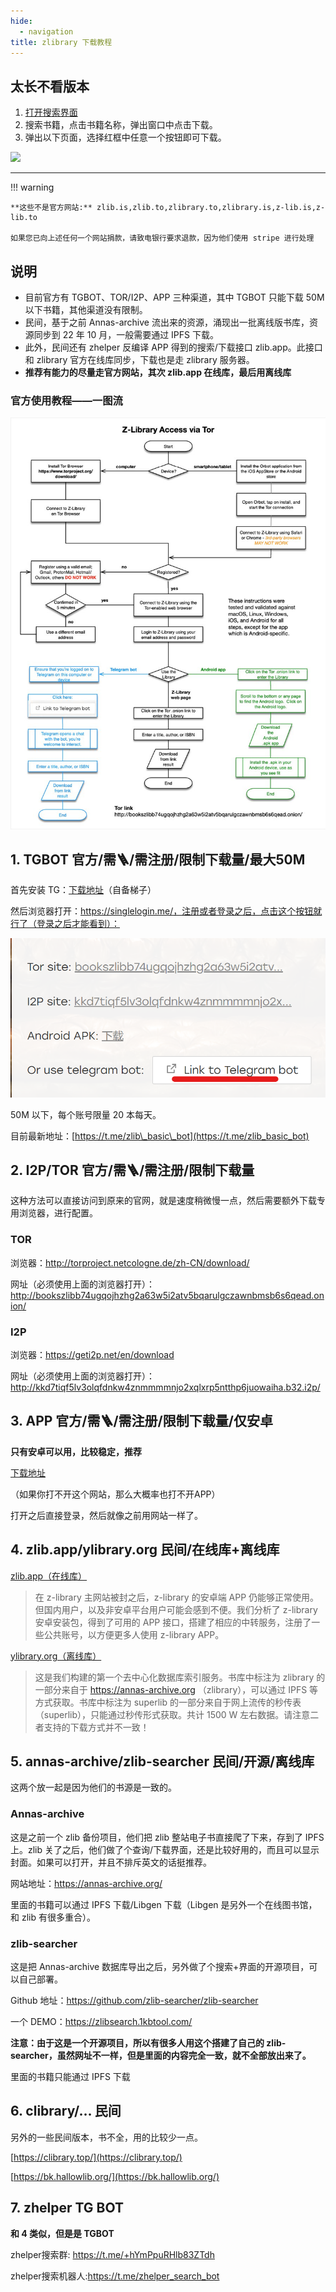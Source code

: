 ```yaml
---
hide:
  - navigation
title: zlibrary 下载教程
---
```


## 太长不看版本

1. [打开搜索界面](https://search.zhelper.net/?[{%22name%22:%22zlib.app%22,%22url%22:%22https://api.zlib.app%22,%22type%22:%22full%22,%22sensitive%22:false,%22detail%22:false,%22download%22:%22https://d.zlib.app/download/%22}])
2. 搜索书籍，点击书籍名称，弹出窗口中点击下载。
3. 弹出以下页面，选择红框中任意一个按钮即可下载。

![](/pics/zlibapp.png) 


-------------------------------------------

!!! warning

    **这些不是官方网站:** zlib.is,zlib.to,zlibrary.to,zlibrary.is,z-lib.is,z-lib.to

    如果您已向上述任何一个网站捐款，请致电银行要求退款，因为他们使用 stripe 进行处理



## 说明

- 目前官方有 TGBOT、TOR/I2P、APP 三种渠道，其中 TGBOT 只能下载 50M 以下书籍，其他渠道没有限制。
- 民间，基于之前 Annas-archive 流出来的资源，涌现出一批离线版书库，资源同步到 22 年 10 月，一般需要通过 IPFS 下载。
- 此外，民间还有 zhelper 反编译 APP 得到的搜索/下载接口 zlib.app。此接口和 zlibrary 官方在线库同步，下载也是走 zlibrary 服务器。
- **推荐有能力的尽量走官方网站，其次 zlib.app 在线库，最后用离线库**


### 官方使用教程——一图流 

![](./tor.png)

## 1. TGBOT 官方/需🪜/需注册/限制下载量/最大50M

首先安装 TG：[下载地址](https://telegram.org/)（自备梯子）

然后浏览器打开：https://singlelogin.me/，注册或者登录之后，点击这个按钮就行了（登录之后才能看到）：

![](./tgbot.png)

50M 以下，每个账号限量 20 本每天。

目前最新地址：[https://t.me/zlib\_basic\_bot](https://t.me/zlib_basic_bot)

## 2. I2P/TOR 官方/需🪜/需注册/限制下载量 

这种方法可以直接访问到原来的官网，就是速度稍微慢一点，然后需要额外下载专用浏览器，进行配置。

### TOR 

浏览器：http://torproject.netcologne.de/zh-CN/download/

网址（必须使用上面的浏览器打开）：http://bookszlibb74ugqojhzhg2a63w5i2atv5bqarulgczawnbmsb6s6qead.onion/

### I2P 

浏览器：https://geti2p.net/en/download

网址（必须使用上面的浏览器打开）：http://kkd7tiqf5lv3olqfdnkw4znmmmmnjo2xqlxrp5ntthp6juowaiha.b32.i2p/

## 3. APP 官方/需🪜/需注册/限制下载量/仅安卓 

**只有安卓可以用，比较稳定，推荐**

[下载地址](https://gofile.io/d/83fK5J)

（如果你打不开这个网站，那么大概率也打不开APP）

打开之后直接登录，然后就像之前用网站一样了。

## 4. zlib.app/ylibrary.org 民间/在线库+离线库 

[zlib.app（在线库）](https://zlib.app/)

>在 z-library 主网站被封之后，z-library 的安卓端 APP 仍能够正常使用。但国内用户，以及非安卓平台用户可能会感到不便。我们分析了 z-library 安卓安装包，得到了可用的 APP 接口，搭建了相应的中转服务，注册了一些公共账号，以方便更多人使用 z-library APP。

[ylibrary.org（离线库）](https://ylibrary.org/)

>这是我们构建的第一个去中心化数据库索引服务。书库中标注为 zlibrary 的一部分来自于 https://annas-archive.org （zlibrary），可以通过 IPFS 等方式获取。书库中标注为 superlib 的一部分来自于网上流传的秒传表（superlib），只能通过秒传形式获取。共计 1500 W 左右数据。请注意二者支持的下载方式并不一致！

## 5. annas-archive/zlib-searcher 民间/开源/离线库 

这两个放一起是因为他们的书源是一致的。

### Annas-archive

这是之前一个 zlib 备份项目，他们把 zlib 整站电子书直接爬了下来，存到了 IPFS 上。zlib 关了之后，他们做了个查询/下载界面，还是比较好用的，而且可以显示封面。如果可以打开，并且不排斥英文的话挺推荐。

网站地址：https://annas-archive.org/

里面的书籍可以通过 IPFS 下载/Libgen 下载（Libgen 是另外一个在线图书馆，和 zlib 有很多重合）。

### zlib-searcher

这是把 Annas-archive 数据库导出之后，另外做了个搜索+界面的开源项目，可以自己部署。

Github 地址：https://github.com/zlib-searcher/zlib-searcher

一个 DEMO：https://zlibsearch.1kbtool.com/

**注意：由于这是一个开源项目，所以有很多人用这个搭建了自己的 zlib-searcher，虽然网址不一样，但是里面的内容完全一致，就不全部放出来了。**

里面的书籍只能通过 IPFS 下载

## 6. clibrary/… 民间

另外的一些民间版本，书不全，用的比较少一点。

[https://clibrary.top/](https://clibrary.top/)

[https://bk.hallowlib.org/](https://bk.hallowlib.org/)

## 7. zhelper TG BOT

**和 4 类似，但是是 TGBOT**

zhelper搜索群: https://t.me/+hYmPpuRHlb83ZTdh

zhelper搜索机器人:https://t.me/zhelper_search_bot